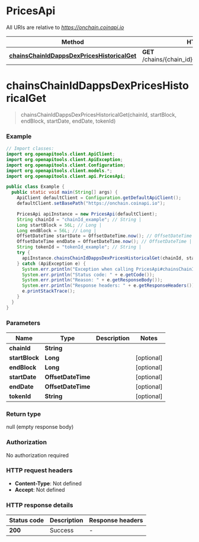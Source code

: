 # PricesApi

All URIs are relative to *https://onchain.coinapi.io*

| Method | HTTP request | Description |
|------------- | ------------- | -------------|
| [**chainsChainIdDappsDexPricesHistoricalGet**](PricesApi.md#chainsChainIdDappsDexPricesHistoricalGet) | **GET** /chains/{chain_id}/dapps/dex/prices/historical |  |


<a name="chainsChainIdDappsDexPricesHistoricalGet"></a>
# **chainsChainIdDappsDexPricesHistoricalGet**
> chainsChainIdDappsDexPricesHistoricalGet(chainId, startBlock, endBlock, startDate, endDate, tokenId)



### Example
```java
// Import classes:
import org.openapitools.client.ApiClient;
import org.openapitools.client.ApiException;
import org.openapitools.client.Configuration;
import org.openapitools.client.models.*;
import org.openapitools.client.api.PricesApi;

public class Example {
  public static void main(String[] args) {
    ApiClient defaultClient = Configuration.getDefaultApiClient();
    defaultClient.setBasePath("https://onchain.coinapi.io");

    PricesApi apiInstance = new PricesApi(defaultClient);
    String chainId = "chainId_example"; // String | 
    Long startBlock = 56L; // Long | 
    Long endBlock = 56L; // Long | 
    OffsetDateTime startDate = OffsetDateTime.now(); // OffsetDateTime | 
    OffsetDateTime endDate = OffsetDateTime.now(); // OffsetDateTime | 
    String tokenId = "tokenId_example"; // String | 
    try {
      apiInstance.chainsChainIdDappsDexPricesHistoricalGet(chainId, startBlock, endBlock, startDate, endDate, tokenId);
    } catch (ApiException e) {
      System.err.println("Exception when calling PricesApi#chainsChainIdDappsDexPricesHistoricalGet");
      System.err.println("Status code: " + e.getCode());
      System.err.println("Reason: " + e.getResponseBody());
      System.err.println("Response headers: " + e.getResponseHeaders());
      e.printStackTrace();
    }
  }
}
```

### Parameters

| Name | Type | Description  | Notes |
|------------- | ------------- | ------------- | -------------|
| **chainId** | **String**|  | |
| **startBlock** | **Long**|  | [optional] |
| **endBlock** | **Long**|  | [optional] |
| **startDate** | **OffsetDateTime**|  | [optional] |
| **endDate** | **OffsetDateTime**|  | [optional] |
| **tokenId** | **String**|  | [optional] |

### Return type

null (empty response body)

### Authorization

No authorization required

### HTTP request headers

 - **Content-Type**: Not defined
 - **Accept**: Not defined

### HTTP response details
| Status code | Description | Response headers |
|-------------|-------------|------------------|
| **200** | Success |  -  |

